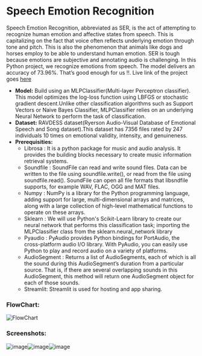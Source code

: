 # Speech Emotion Recognition

Speech Emotion Recognition, abbreviated as SER, is the act of attempting to recognize human emotion and affective states from speech. This is capitalizing on the fact that voice often reflects underlying emotion through tone and pitch. This is also the phenomenon that animals like dogs and horses employ to be able to understand human emotion.
SER is tough because emotions are subjective and annotating audio is challenging.
In this Python project, we recognize emotions from speech. The model delivers an accuracy of 73.96%. That’s good enough for us !!.
Live link of the project goes [here](https://share.streamlit.io/atinder01/speechemotionrecognition/main/main.py)

* **Model:** Build using an MLPClassifier(Multi-layer Perceptron classifier). This model optimizes the log-loss function using LBFGS or stochastic gradient descent.Unlike other classification algorithms such as Support Vectors or Naive Bayes Classifier, MLPClassifier relies on an underlying Neural Network to perform the task of classification.
* **Dataset:** RAVDESS dataset(Ryerson Audio-Visual Database of Emotional Speech and Song dataset).This dataset has 7356 files rated by 247 individuals 10 times on emotional validity, intensity, and genuineness. 
* **Prerequisities:** 
  * Librosa   : It is a python package for music and audio analysis. It provides the building blocks necessary to create music information retrieval systems.
  * Soundfile : SoundFile can read and write sound files. Data can be written to the file using soundfile.write(), or read from the file using soundfile.read(). SoundFile can open all file formats that libsndfile supports, for example WAV, FLAC, OGG and MAT files.
  * Numpy     : NumPy is a library for the Python programming language, adding support for large, multi-dimensional arrays and matrices, along with a large collection of high-level mathematical functions to operate on these arrays. 
  * Sklearn   : We will use Python's Scikit-Learn library to create our neural network that performs this classification task; importing the MLPClassifier class from the sklearn.neural_network library
  * Pyaudio   : PyAudio provides Python bindings for PortAudio, the cross-platform audio I/O library. With PyAudio, you can easily use Python to play and record audio on a variety of platforms.
  * AudioSegment : Returns a list of AudioSegments, each of which is all the sound during this AudioSegment’s duration from a particular source. That is, if there are several overlapping sounds in this AudioSegment, this method will return one AudioSegment object for each of those sounds.
  * Streamlit: Streamlit is used for hosting and app sharing.

### FlowChart:

![FlowChart](https://user-images.githubusercontent.com/67895402/134717714-7db8bc99-f36d-47e9-a0db-d1f59dcac8e0.png)

### Screenshots:

![image](https://user-images.githubusercontent.com/67895402/134714921-86f32d02-7fd6-4953-8e48-a9a1e9d52af8.png)![image](https://user-images.githubusercontent.com/67895402/134713909-d90c8479-bf0b-41c4-9ef8-db371f8aef6a.png)![image](https://user-images.githubusercontent.com/67895402/134714682-f678650f-9e5a-4cb2-a792-74f4520e8f82.png)




